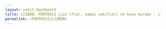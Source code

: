 ```yaml
---
layout: vakit_dashboard
title: LIZBON, PORTEKIZ için iftar, namaz vakitleri ve hava durumu - ilçe/eyalet seç
permalink: /PORTEKIZ/LIZBON/
---
```


<script type="text/javascript">
  var GLOBAL_COUNTRY = 'PORTEKIZ';
  var GLOBAL_CITY = 'LIZBON';
  var GLOBAL_STATE = '';
  var lat = 72;
  var lon = 21;
</script>
